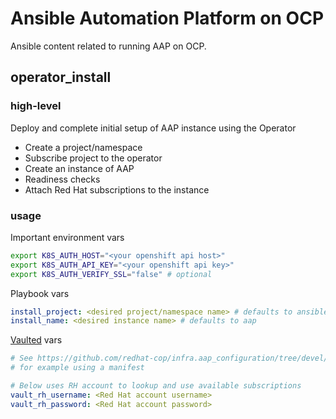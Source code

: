# Ansible Automation Platform on OCP

Ansible content related to running AAP on OCP.

## operator_install

### high-level

Deploy and complete initial setup of AAP instance using the Operator
- Create a project/namespace
- Subscribe project to the operator
- Create an instance of AAP
- Readiness checks
- Attach Red Hat subscriptions to the instance

### usage

Important environment vars
```bash
export K8S_AUTH_HOST="<your openshift api host>"
export K8S_AUTH_API_KEY="<your openshift api key>"
export K8S_AUTH_VERIFY_SSL="false" # optional
```

Playbook vars
```yaml
install_project: <desired project/namespace name> # defaults to ansible-automation-platform
install_name: <desired instance name> # defaults to aap
```

[Vaulted](./vars/vaulted.yml) vars
```yaml
# See https://github.com/redhat-cop/infra.aap_configuration/tree/devel/roles/controller_license
# for example using a manifest

# Below uses RH account to lookup and use available subscriptions
vault_rh_username: <Red Hat account username>
vault_rh_password: <Red Hat account password>
```